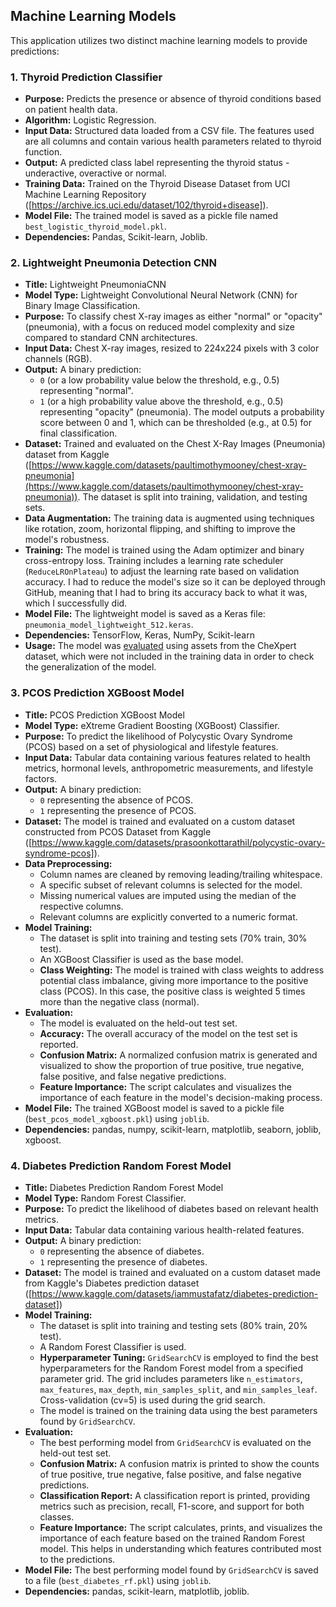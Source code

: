## Machine Learning Models

This application utilizes two distinct machine learning models to provide predictions:

### 1. Thyroid Prediction Classifier

*   **Purpose:** Predicts the presence or absence of thyroid conditions based on patient health data.
*   **Algorithm:** Logistic Regression.
*   **Input Data:** Structured data loaded from a CSV file. The features used are all columns and contain various health parameters related to thyroid function.
*   **Output:** A predicted class label representing the thyroid status - underactive, overactive or normal.
*   **Training Data:** Trained on the Thyroid Disease Dataset from UCI Machine Learning Repository ([https://archive.ics.uci.edu/dataset/102/thyroid+disease]). 
*   **Model File:** The trained model is saved as a pickle file named `best_logistic_thyroid_model.pkl`.
*   **Dependencies:** Pandas, Scikit-learn, Joblib.

### 2. Lightweight Pneumonia Detection CNN

*   **Title:** Lightweight PneumoniaCNN
*   **Model Type:** Lightweight Convolutional Neural Network (CNN) for Binary Image Classification.
*   **Purpose:** To classify chest X-ray images as either "normal" or "opacity" (pneumonia), with a focus on reduced model complexity and size compared to standard CNN architectures.
*   **Input Data:** Chest X-ray images, resized to 224x224 pixels with 3 color channels (RGB).
*   **Output:** A binary prediction:
    *   `0` (or a low probability value below the threshold, e.g., 0.5) representing "normal".
    *   `1` (or a high probability value above the threshold, e.g., 0.5) representing "opacity" (pneumonia).
    The model outputs a probability score between 0 and 1, which can be thresholded (e.g., at 0.5) for final classification.
*   **Dataset:** Trained and evaluated on the Chest X-Ray Images (Pneumonia) dataset from Kaggle ([https://www.kaggle.com/datasets/paultimothymooney/chest-xray-pneumonia](https://www.kaggle.com/datasets/paultimothymooney/chest-xray-pneumonia)). The dataset is split into training, validation, and testing sets.
*   **Data Augmentation:** The training data is augmented using techniques like rotation, zoom, horizontal flipping, and shifting to improve the model's robustness.
*   **Training:** The model is trained using the Adam optimizer and binary cross-entropy loss. Training includes a learning rate scheduler (`ReduceLROnPlateau`) to adjust the learning rate based on validation accuracy. I had to reduce the model's size so it can be deployed through GitHub, meaning that I had to bring its accuracy back to what it was, which I successfully did. 
*   **Model File:** The lightweight model is saved as a Keras file: `pneumonia_model_lightweight_512.keras`.
*   **Dependencies:** TensorFlow, Keras, NumPy, Scikit-learn 
*   **Usage:** The model was [evaluated](https://youtu.be/YEn74_YTs2Q) using assets from the CheXpert dataset, which were not included in the training data in order to check the generalization of the model.

### 3. PCOS Prediction XGBoost Model

*   **Title:** PCOS Prediction XGBoost Model
*   **Model Type:** eXtreme Gradient Boosting (XGBoost) Classifier.
*   **Purpose:** To predict the likelihood of Polycystic Ovary Syndrome (PCOS) based on a set of physiological and lifestyle features.
*   **Input Data:** Tabular data containing various features related to health metrics, hormonal levels, anthropometric measurements, and lifestyle factors.
*   **Output:** A binary prediction:
    *   `0` representing the absence of PCOS.
    *   `1` representing the presence of PCOS.
*   **Dataset:** The model is trained and evaluated on a custom dataset constructed from PCOS Dataset from Kaggle ([https://www.kaggle.com/datasets/prasoonkottarathil/polycystic-ovary-syndrome-pcos]).
*   **Data Preprocessing:**
    *   Column names are cleaned by removing leading/trailing whitespace.
    *   A specific subset of relevant columns is selected for the model.
    *   Missing numerical values are imputed using the median of the respective columns.
    *   Relevant columns are explicitly converted to a numeric format.
*   **Model Training:**
    *   The dataset is split into training and testing sets (70% train, 30% test).
    *   An XGBoost Classifier is used as the base model.
    *   **Class Weighting:** The model is trained with class weights to address potential class imbalance, giving more importance to the positive class (PCOS). In this case, the positive class is weighted 5 times more than the negative class (normal).
*   **Evaluation:**
    *   The model is evaluated on the held-out test set.
    *   **Accuracy:** The overall accuracy of the model on the test set is reported.
    *   **Confusion Matrix:** A normalized confusion matrix is generated and visualized to show the proportion of true positive, true negative, false positive, and false negative predictions.
    *   **Feature Importance:** The script calculates and visualizes the importance of each feature in the model's decision-making process.
*   **Model File:** The trained XGBoost model is saved to a pickle file (`best_pcos_model_xgboost.pkl`) using `joblib`.
*   **Dependencies:** pandas, numpy, scikit-learn, matplotlib, seaborn, joblib, xgboost.

### 4. Diabetes Prediction Random Forest Model

*   **Title:** Diabetes Prediction Random Forest Model
*   **Model Type:** Random Forest Classifier.
*   **Purpose:** To predict the likelihood of diabetes based on relevant health metrics.
*   **Input Data:** Tabular data containing various health-related features. 
*   **Output:** A binary prediction:
    *   `0` representing the absence of diabetes.
    *   `1` representing the presence of diabetes.
*   **Dataset:** The model is trained and evaluated on a custom dataset made from Kaggle's Diabetes prediction dataset ([https://www.kaggle.com/datasets/iammustafatz/diabetes-prediction-dataset])
*   **Model Training:**
    *   The dataset is split into training and testing sets (80% train, 20% test).
    *   A Random Forest Classifier is used.
    *   **Hyperparameter Tuning:** `GridSearchCV` is employed to find the best hyperparameters for the Random Forest model from a specified parameter grid. The grid includes parameters like `n_estimators`, `max_features`, `max_depth`, `min_samples_split`, and `min_samples_leaf`. Cross-validation (cv=5) is used during the grid search.
    *   The model is trained on the training data using the best parameters found by `GridSearchCV`.
*   **Evaluation:**
    *   The best performing model from `GridSearchCV` is evaluated on the held-out test set.
    *   **Confusion Matrix:** A confusion matrix is printed to show the counts of true positive, true negative, false positive, and false negative predictions.
    *   **Classification Report:** A classification report is printed, providing metrics such as precision, recall, F1-score, and support for both classes.
    *   **Feature Importance:** The script calculates, prints, and visualizes the importance of each feature based on the trained Random Forest model. This helps in understanding which features contributed most to the predictions.
*   **Model File:** The best performing model found by `GridSearchCV` is saved to a file (`best_diabetes_rf.pkl`) using `joblib`.
*   **Dependencies:** pandas, scikit-learn, matplotlib, joblib.
